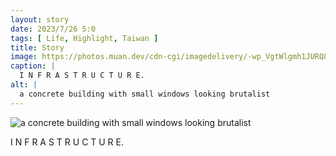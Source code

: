 ```yaml
---
layout: story
date: 2023/7/26 5:0
tags: [ Life, Highlight, Taiwan ]
title: Story
image: https://photos.muan.dev/cdn-cgi/imagedelivery/-wp_VgtWlgmh1JURQ8t1mg/c5cfc27e-69d6-47d3-3713-a292957aa800/public
caption: |
  I N F R A S T R U C T U R E.
alt: |
  a concrete building with small windows looking brutalist
---
```


![a concrete building with small windows looking brutalist](https://photos.muan.dev/cdn-cgi/imagedelivery/-wp_VgtWlgmh1JURQ8t1mg/c5cfc27e-69d6-47d3-3713-a292957aa800/public)

I N F R A S T R U C T U R E.
